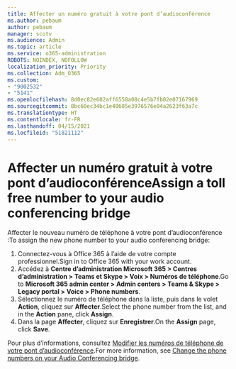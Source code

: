 ```yaml
---
title: Affecter un numéro gratuit à votre pont d’audioconférence
ms.author: pebaum
author: pebaum
manager: scotv
ms.audience: Admin
ms.topic: article
ms.service: o365-administration
ROBOTS: NOINDEX, NOFOLLOW
localization_priority: Priority
ms.collection: Adm_O365
ms.custom:
- "9002532"
- "5141"
ms.openlocfilehash: 8d0ec82e602aff6558a08c4e5b7fb02e07167969
ms.sourcegitcommit: 8bc60ec34bc1e40685e3976576e04a2623f63a7c
ms.translationtype: HT
ms.contentlocale: fr-FR
ms.lasthandoff: 04/15/2021
ms.locfileid: "51821112"
---
```

# <a name="assign-a-toll-free-number-to-your-audio-conferencing-bridge"></a><span data-ttu-id="f2d17-102">Affecter un numéro gratuit à votre pont d’audioconférence</span><span class="sxs-lookup"><span data-stu-id="f2d17-102">Assign a toll free number to your audio conferencing bridge</span></span>

<span data-ttu-id="f2d17-103">Affecter le nouveau numéro de téléphone à votre pont d’audioconférence :</span><span class="sxs-lookup"><span data-stu-id="f2d17-103">To assign the new phone number to your audio conferencing bridge:</span></span>

1. <span data-ttu-id="f2d17-104">Connectez-vous à Office 365 à l’aide de votre compte professionnel.</span><span class="sxs-lookup"><span data-stu-id="f2d17-104">Sign in to Office 365 with your work account.</span></span>
2. <span data-ttu-id="f2d17-105">Accédez à **Centre d’administration Microsoft 365 > Centres d’administration > Teams et Skype > Voix > Numéros de téléphone**.</span><span class="sxs-lookup"><span data-stu-id="f2d17-105">Go to **Microsoft 365 admin center > Admin centers > Teams & Skype > Legacy portal > Voice > Phone numbers**.</span></span>
3. <span data-ttu-id="f2d17-106">Sélectionnez le numéro de téléphone dans la liste, puis dans le volet **Action**, cliquez sur **Affecter**.</span><span class="sxs-lookup"><span data-stu-id="f2d17-106">Select the phone number from the list, and in the **Action** pane, click **Assign**.</span></span>
4. <span data-ttu-id="f2d17-107">Dans la page **Affecter**, cliquez sur **Enregistrer**.</span><span class="sxs-lookup"><span data-stu-id="f2d17-107">On the **Assign** page, click **Save**.</span></span>

<span data-ttu-id="f2d17-108">Pour plus d’informations, consultez [Modifier les numéros de téléphone de votre pont d’audioconférence](https://docs.microsoft.com/MicrosoftTeams/change-the-phone-numbers-on-your-audio-conferencing-bridge).</span><span class="sxs-lookup"><span data-stu-id="f2d17-108">For more information, see [Change the phone numbers on your Audio Conferencing bridge](https://docs.microsoft.com/MicrosoftTeams/change-the-phone-numbers-on-your-audio-conferencing-bridge).</span></span>
